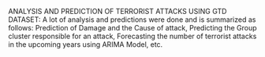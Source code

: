 ANALYSIS AND PREDICTION OF TERRORIST ATTACKS USING GTD DATASET:
 A lot of analysis and predictions were done and is summarized as follows: Prediction of Damage and the Cause of attack, Predicting the Group cluster responsible for an attack, Forecasting the number of terrorist attacks in the upcoming years using ARIMA Model, etc. 
